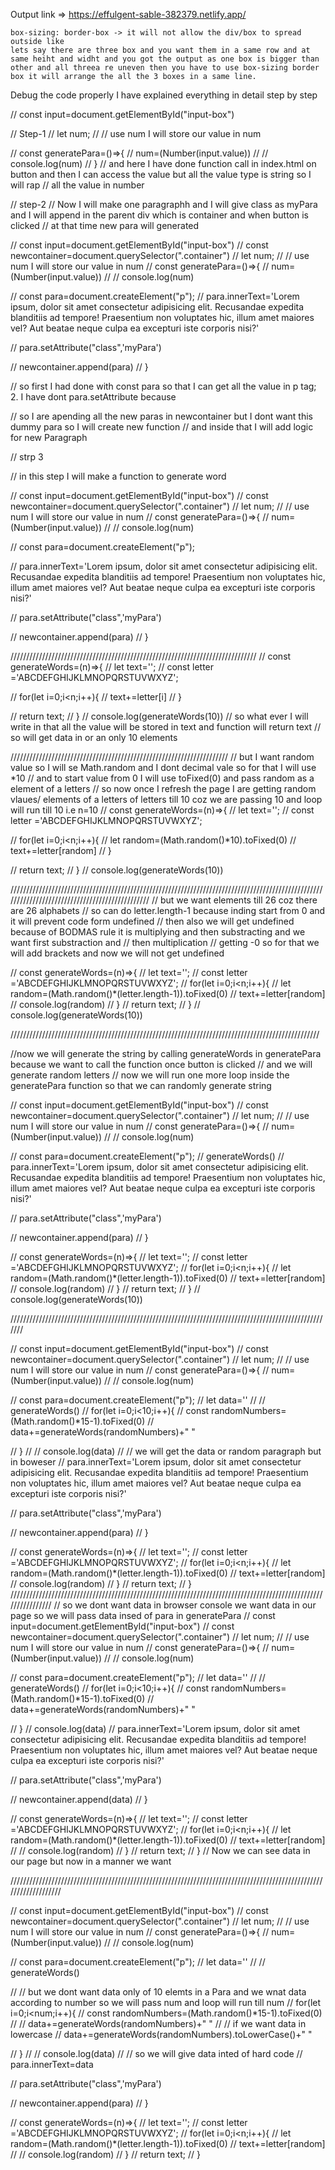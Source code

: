    
   Output link => https://effulgent-sable-382379.netlify.app/


   
    box-sizing: border-box -> it will not allow the div/box to spread outside like
    lets say there are three box and you want them in a same row and at same heiht and widht and you got the output as one box is bigger than other and all threea re uneven then you have to use box-sizing border box it will arrange the all the 3 boxes in a same line.





Debug the code properly I have explained everything in detail step by step



// const input=document.getElementById("input-box")

// Step-1
// let num;
// // use num I will store our value in num 

// const generatePara=()=>{
//      num=(Number(input.value))
//     //   console.log(num)
// }
// and here I have done function call in index.html on button and then I can access the value but all the value type is string so I will rap 
// all the value in number 

// step-2
// Now I will make one paragraphh and I will give class as myPara and I will append in the parent div which is container and when button is clicked
// at that time new para will generated

// const input=document.getElementById("input-box")
// const newcontainer=document.querySelector(".container")
// let num;
// // use num I will store our value in num 
// const generatePara=()=>{
//      num=(Number(input.value))
//     //   console.log(num)

//     const para=document.createElement("p");
//     para.innerText='Lorem ipsum, dolor sit amet consectetur adipisicing elit. Recusandae expedita blanditiis ad tempore! Praesentium non voluptates hic, illum amet maiores vel? Aut beatae neque culpa ea excepturi iste corporis nisi?'

//     para.setAttribute("class",'myPara')

//     newcontainer.append(para)
// }

// so first I had done with const para so that I can get all the value in p tag; 2. I have dont para.setAttribute because

// so I are apending all the new paras in newcontainer but I dont want this dummy para so I will create new function
// and inside that I will add logic for new Paragraph

// strp 3

// in this step I will make a function to generate word

// const input=document.getElementById("input-box")
// const newcontainer=document.querySelector(".container")
// let num;
// // use num I will store our value in num 
// const generatePara=()=>{
//      num=(Number(input.value))
//     //   console.log(num)

//     const para=document.createElement("p");
    
//     para.innerText='Lorem ipsum, dolor sit amet consectetur adipisicing elit. Recusandae expedita blanditiis ad tempore! Praesentium non voluptates hic, illum amet maiores vel? Aut beatae neque culpa ea excepturi iste corporis nisi?'

//     para.setAttribute("class",'myPara')

//     newcontainer.append(para)
// }

//////////////////////////////////////////////////////////////////////////////
// const generateWords=(n)=>{
//     let text='';
//     const letter ='ABCDEFGHIJKLMNOPQRSTUVWXYZ';
      
//     for(let i=0;i<n;i++){
//         text+=letter[i]
//     }
    
//     return text;
// }
// console.log(generateWords(10))
// so what ever I will write in that all the value will be stored in text and function will return text
// so will get data in or an only 10 elements

/////////////////////////////////////////////////////////////////////
// but I want random value so I will se Math.random and I dont decimal vale so for that I will use *10 
// and to start value from 0 I will use toFixed(0) and pass random as a element of a letters
// so now once I refresh the page I are getting random vlaues/ elements of a letters of letters till 10 coz we are passing 10 and loop will run till 10 i.e n=10 
// const generateWords=(n)=>{
//     let text='';
//     const letter ='ABCDEFGHIJKLMNOPQRSTUVWXYZ';
      
//     for(let i=0;i<n;i++){
//         let random=(Math.random()*10).toFixed(0)
//         text+=letter[random]
//     }
    
//     return text;
// }
// console.log(generateWords(10))

///////////////////////////////////////////////////////////////////////////////////////////////////////////////////////////////////////////////
// but we want elements till 26 coz there are 26 alphabets 
// so can do letter.length-1 because inding start from 0 and it will prevent code form undefined
// then also we will get undefined because of BODMAS rule it is multiplying and then substracting and we want first substraction and 
// then multiplication
// getting -0 so for that we will add brackets and now we will not get undefined

// const generateWords=(n)=>{
//     let text='';
//     const letter ='ABCDEFGHIJKLMNOPQRSTUVWXYZ';
//     for(let i=0;i<n;i++){
//         let random=(Math.random()*(letter.length-1)).toFixed(0)
//         text+=letter[random]
//         console.log(random)
//     }
//     return text;
// }
// console.log(generateWords(10))

//////////////////////////////////////////////////////////////////////////////////////////////////

//now we will generate the string by calling generateWords in generatePara because we want to call the function once button is clicked
//  and we will generate random letters
// now we will run one more loop inside the generatePara function so that we can randomly generate string

// const input=document.getElementById("input-box")
// const newcontainer=document.querySelector(".container")
// let num;
// // use num I will store our value in num 
// const generatePara=()=>{
//      num=(Number(input.value))
//     //   console.log(num)

//     const para=document.createElement("p");
//     generateWords()
//     para.innerText='Lorem ipsum, dolor sit amet consectetur adipisicing elit. Recusandae expedita blanditiis ad tempore! Praesentium non voluptates hic, illum amet maiores vel? Aut beatae neque culpa ea excepturi iste corporis nisi?'

//     para.setAttribute("class",'myPara')

//     newcontainer.append(para)
// }

// const generateWords=(n)=>{
//     let text='';
//     const letter ='ABCDEFGHIJKLMNOPQRSTUVWXYZ';
//     for(let i=0;i<n;i++){
//         let random=(Math.random()*(letter.length-1)).toFixed(0)
//         text+=letter[random]
//         console.log(random)
//     }
//     return text;
// }
// console.log(generateWords(10))

///////////////////////////////////////////////////////////////////////////////////////////////////////

// const input=document.getElementById("input-box")
// const newcontainer=document.querySelector(".container")
// let num;
// // use num I will store our value in num 
// const generatePara=()=>{
//      num=(Number(input.value))
//     //   console.log(num)

//     const para=document.createElement("p");
//     let data=''
//     // generateWords()
//     for(let i=0;i<10;i++){
//         const randomNumbers=(Math.random()*15-1).toFixed(0)
//         data+=generateWords(randomNumbers)+" "
        
//     }
//     // console.log(data)
//     // we will get the data or random paragraph but in boweser
//     para.innerText='Lorem ipsum, dolor sit amet consectetur adipisicing elit. Recusandae expedita blanditiis ad tempore! Praesentium non voluptates hic, illum amet maiores vel? Aut beatae neque culpa ea excepturi iste corporis nisi?'

//     para.setAttribute("class",'myPara')

//     newcontainer.append(para)
// }

// const generateWords=(n)=>{
//     let text='';
//     const letter ='ABCDEFGHIJKLMNOPQRSTUVWXYZ';
//     for(let i=0;i<n;i++){
//         let random=(Math.random()*(letter.length-1)).toFixed(0)
//         text+=letter[random]
//         console.log(random)
//     }
//     return text;
// }
////////////////////////////////////////////////////////////////////////////////////////////////////////////////
// so we dont want data in browser console we want data in our page so we will pass data insed of para in generatePara
// const input=document.getElementById("input-box")
// const newcontainer=document.querySelector(".container")
// let num;
// // use num I will store our value in num 
// const generatePara=()=>{
//      num=(Number(input.value))
//     //   console.log(num)

//     const para=document.createElement("p");
//     let data=''
//     // generateWords()
//     for(let i=0;i<10;i++){
//         const randomNumbers=(Math.random()*15-1).toFixed(0)
//         data+=generateWords(randomNumbers)+" "
        
//     }
//     console.log(data) 
//     para.innerText='Lorem ipsum, dolor sit amet consectetur adipisicing elit. Recusandae expedita blanditiis ad tempore! Praesentium non voluptates hic, illum amet maiores vel? Aut beatae neque culpa ea excepturi iste corporis nisi?'

//     para.setAttribute("class",'myPara')

//     newcontainer.append(data)
// }

// const generateWords=(n)=>{
//     let text='';
//     const letter ='ABCDEFGHIJKLMNOPQRSTUVWXYZ';
//     for(let i=0;i<n;i++){
//         let random=(Math.random()*(letter.length-1)).toFixed(0)
//         text+=letter[random]
//         // console.log(random)
//     }
//     return text;
// }
 // Now we can see data in our page but now in a manner we want 

///////////////////////////////////////////////////////////////////////////////////////////////////////////////////

//  const input=document.getElementById("input-box")
// const newcontainer=document.querySelector(".container")
// let num;
// // use num I will store our value in num 
// const generatePara=()=>{
//      num=(Number(input.value))
//     //   console.log(num)

//     const para=document.createElement("p"); 
//     let data=''
//     // generateWords()

//     // but we dont want data only of 10 elemts in a Para and we wnat data according to number so we will pass num and loop will run till num
//     for(let i=0;i<num;i++){
//         const randomNumbers=(Math.random()*15-1).toFixed(0)
//         // data+=generateWords(randomNumbers)+" "
//         // if we want data in lowercase
//         data+=generateWords(randomNumbers).toLowerCase()+" "
        
//     }
//     // console.log(data) 
//     // so we will give data inted of hard code
//     para.innerText=data

//     para.setAttribute("class",'myPara')

//     newcontainer.append(para)
// }

// const generateWords=(n)=>{
//     let text='';
//     const letter ='ABCDEFGHIJKLMNOPQRSTUVWXYZ';
//     for(let i=0;i<n;i++){
//         let random=(Math.random()*(letter.length-1)).toFixed(0)
//         text+=letter[random]
//         // console.log(random)
//     }
//     return text;
// }
